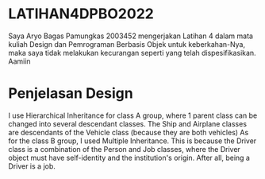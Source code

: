 # LATIHAN4DPBO2022
Saya Aryo Bagas Pamungkas 2003452 mengerjakan Latihan 4 dalam mata kuliah Design dan Pemrograman Berbasis Objek untuk keberkahan-Nya, maka saya tidak melakukan kecurangan seperti yang telah dispesifikasikan. Aamiin

# Penjelasan Design
I use Hierarchical Inheritance for class A group, where 1 parent class can be changed into several descendant classes. The Ship and Airplane classes are descendants of the Vehicle class (because they are both vehicles)
As for the class B group, I used Multiple Inheritance. This is because the Driver class is a combination of the Person and Job classes, where the Driver object must have self-identity and the institution's origin. After all, being a Driver is a job.
